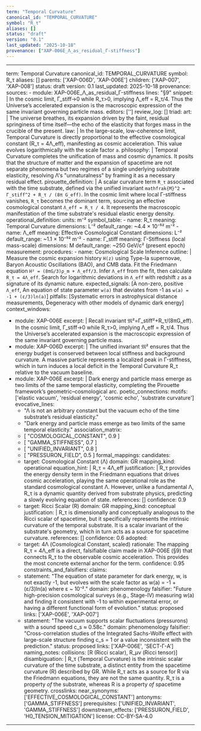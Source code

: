 ```yaml
---
term: "Temporal Curvature"
canonical_id: "TEMPORAL_CURVATURE"
symbol: "R_τ"
aliases: []
status: "draft"
version: "0.1"
last_updated: "2025-10-18"
provenance: ["XAP-006E_Λ_as_residual_Γ-stiffness"]
---
```


---
term: Temporal Curvature
canonical_id: TEMPORAL_CURVATURE
symbol: R_τ
aliases: []
parents: ['XAP-006D', 'XAP-006E']
children: ['XAP-007', 'XAP-008']
status: draft
version: 0.1
last_updated: 2025-10-18
provenance:
  sources:
    - module: XAP-006E_Λ_as_residual_Γ-stiffness
      lines: "§9"
      snippet: |
        In the cosmic limit, Γ_stiff→0 while R_τ>0, implying
        Λ_eff = R_τ/4.
        Thus the Universe’s accelerated expansion is the macroscopic expression of the same invariant governing particle mass.
  editors: ['<auto-agent>']
  review_log: []
triad:
  art: |
    The universe breathes, its expansion driven by the faint, residual springiness of time itself—the echo of the elasticity that forges mass in the crucible of the present.
  law: |
    In the large-scale, low-coherence limit, Temporal Curvature is directly proportional to the effective cosmological constant (R_τ = 4Λ_eff), manifesting as cosmic acceleration. This value evolves logarithmically with the scale factor `a`.
  philosophy: |
    Temporal Curvature completes the unification of mass and cosmic dynamics. It posits that the structure of matter and the expansion of spacetime are not separate phenomena but two regimes of a single underlying substrate elasticity, resolving Λ's "unnaturalness" by framing it as a necessary residual effect.
pirouette_definition: |
  A scalar curvature term `R_τ` associated with the time substrate, defined via the unified invariant `mathfrak{M}^2 = Γ_stiff^2 + R_τ / (8π G_eff)`. In the cosmic limit where local Γ-stiffness vanishes, `R_τ` becomes the dominant term, sourcing an effective cosmological constant `Λ_eff = R_τ / 4`. It represents the macroscopic manifestation of the time substrate's residual elastic energy density.
operational_definition:
  units: m⁻²
  symbol_table:
    - name: R_τ
      meaning: Temporal Curvature
      dimensions: L⁻²
      default_range: ~4.4 × 10⁻⁵² m⁻²
    - name: Λ_eff
      meaning: Effective Cosmological Constant
      dimensions: L⁻²
      default_range: ~1.1 × 10⁻⁵² m⁻²
    - name: Γ_stiff
      meaning: Γ-Stiffness (local mass-scale)
      dimensions: M
      default_range: ~250 GeV/c² (present epoch)
  measurement:
    procedures:
      - name: Cosmological Scale Inference
        outline: |
          Measure the cosmic expansion history `H(z)` using Type-Ia supernovae, Baryon Acoustic Oscillations (BAO), and CMB data. Fit the Friedmann equation `H² = (8πG/3)ρ_m + Λ_eff/3`. Infer `Λ_eff` from the fit, then calculate `R_τ = 4Λ_eff`. Search for logarithmic deviations in `Λ_eff` with redshift `z` as a signature of its dynamic nature.
        expected_signals: [A non-zero, positive `Λ_eff`, An equation of state parameter `w(a)` that deviates from -1 as `w(a) = -1 + (ε/3)ln(a)`]
        pitfalls: [Systematic errors in astrophysical distance measurements, Degeneracy with other models of dynamic dark energy]
context_windows:
  - module: XAP-006E
    excerpt: |
      Recall invariant 𝔐²=Γ_stiff²+R_τ/(8πG_eff). In the cosmic limit, Γ_stiff→0 while R_τ>0, implying Λ_eff = R_τ/4. Thus the Universe’s accelerated expansion is the macroscopic expression of the same invariant governing particle mass.
  - module: XAP-006D
    excerpt: |
      The unified invariant 𝔐² ensures that the energy budget is conserved between local stiffness and background curvature. A massive particle represents a localized peak in Γ-stiffness, which in turn induces a local deficit in the Temporal Curvature R_τ relative to the vacuum baseline.
  - module: XAP-006E
    excerpt: |
      Dark energy and particle mass emerge as two limits of the same temporal elasticity, completing the Pirouette framework’s geometric–cosmological arc.
poetic_connections:
  motifs: ['elastic vacuum', 'residual energy', 'cosmic echo', 'substrate curvature']
  evocative_lines:
    - "Λ is not an arbitrary constant but the vacuum echo of the time substrate’s residual elasticity."
    - "Dark energy and particle mass emerge as two limits of the same temporal elasticity."
  association_matrix:
    - [ "COSMOLOGICAL_CONSTANT", 0.9 ]
    - [ "GAMMA_STIFFNESS", 0.7 ]
    - [ "UNIFIED_INVARIANT", 0.8 ]
    - [ "PRESSURON_FIELD", 0.5 ]
formal_mappings:
  candidates:
    - target: Cosmological Constant (Λ)
      domain: GR
      mapping_kind: operational
      equation_hint: |
        R_τ = 4Λ_eff
      justification: |
        R_τ provides the energy density term in the Friedmann equations that drives cosmic acceleration, playing the same operational role as the standard cosmological constant Λ. However, unlike a fundamental Λ, R_τ is a dynamic quantity derived from substrate physics, predicting a slowly evolving equation of state.
      references: []
      confidence: 0.9
    - target: Ricci Scalar (R)
      domain: GR
      mapping_kind: conceptual
      justification: |
        R_τ is dimensionally and conceptually analogous to the Ricci scalar of spacetime, but it specifically represents the intrinsic curvature of the temporal substrate. It is a scalar invariant of the substrate's geometry, which in turn acts as a source for spacetime curvature.
      references: []
      confidence: 0.6
  adopted:
    - target: 4Λ (Cosmological Constant, scaled)
      rationale: The mapping R_τ = 4Λ_eff is a direct, falsifiable claim made in XAP-006E (§9) that connects R_τ to the observable cosmic acceleration. This provides the most concrete external anchor for the term.
      confidence: 0.95
constraints_and_falsifiers:
  claims:
    - statement: "The equation of state parameter for dark energy, w, is not exactly -1, but evolves with the scale factor as w(a) = -1 + (ε/3)ln(a) where ε ~ 10⁻²."
      domain: phenomenology
      falsifier: "Future high-precision cosmological surveys (e.g., Stage-IV) measuring w(a) and finding it consistent with -1 to within experimental error, or having a different functional form of evolution."
      status: proposed
      links: ['XAP-006E', 'XAP-007']
    - statement: "The vacuum supports scalar fluctuations (pressurons) with a sound speed c_s ≈ 0.58c."
      domain: phenomenology
      falsifier: "Cross-correlation studies of the Integrated Sachs-Wolfe effect with large-scale structure finding c_s = 1 or a value inconsistent with the prediction."
      status: proposed
      links: ['XAP-006E', 'SECT-Γ-A']
naming_notes:
  collisions: [R (Ricci scalar), R_μν (Ricci tensor)]
  disambiguation: |
    R_τ (Temporal Curvature) is the intrinsic scalar curvature of the time substrate, a distinct entity from the spacetime curvature (R) described by GR. While R_τ acts as a source for R via the Friedmann equations, they are not the same quantity. R_τ is a property *of* the substrate, whereas R is a property *of* spacetime geometry.
crosslinks:
  near_synonyms: ['EFFECTIVE_COSMOLOGICAL_CONSTANT']
  antonyms: ['GAMMA_STIFFNESS']
  prerequisites: ['UNIFIED_INVARIANT', 'GAMMA_STIFFNESS']
  downstream_effects: ['PRESSURON_FIELD', 'H0_TENSION_MITIGATION']
license: CC-BY-SA-4.0
---